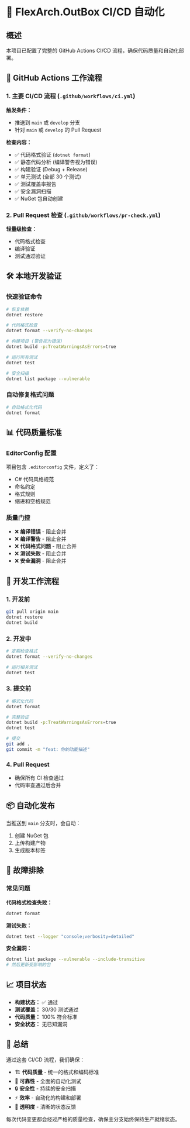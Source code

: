 # 🚀 FlexArch.OutBox CI/CD 自动化

## 概述

本项目已配置了完整的 GitHub Actions CI/CD 流程，确保代码质量和自动化部署。

## 🔧 GitHub Actions 工作流程

### 1. 主要 CI/CD 流程 (`.github/workflows/ci.yml`)

**触发条件：**

- 推送到 `main` 或 `develop` 分支
- 针对 `main` 或 `develop` 的 Pull Request

**检查内容：**

- ✅ 代码格式验证 (`dotnet format`)
- ✅ 静态代码分析 (编译警告视为错误)
- ✅ 构建验证 (Debug + Release)
- ✅ 单元测试 (全部 30 个测试)
- ✅ 测试覆盖率报告
- ✅ 安全漏洞扫描
- ✅ NuGet 包自动创建

### 2. Pull Request 检查 (`.github/workflows/pr-check.yml`)

**轻量级检查：**

- 代码格式检查
- 编译验证
- 测试通过验证

## 🛠️ 本地开发验证

### 快速验证命令

```bash
# 恢复依赖
dotnet restore

# 代码格式检查
dotnet format --verify-no-changes

# 构建项目 (警告视为错误)
dotnet build -p:TreatWarningsAsErrors=true

# 运行所有测试
dotnet test

# 安全扫描
dotnet list package --vulnerable
```

### 自动修复格式问题

```bash
# 自动格式化代码
dotnet format
```

## 📊 代码质量标准

### EditorConfig 配置

项目包含 `.editorconfig` 文件，定义了：

- C# 代码风格规范
- 命名约定
- 格式规则
- 缩进和空格规范

### 质量门控

- ❌ **编译错误** - 阻止合并
- ❌ **编译警告** - 阻止合并
- ❌ **代码格式问题** - 阻止合并
- ❌ **测试失败** - 阻止合并
- ❌ **安全漏洞** - 阻止合并

## 🔄 开发工作流程

### 1. 开发前

```bash
git pull origin main
dotnet restore
dotnet build
```

### 2. 开发中

```bash
# 定期检查格式
dotnet format --verify-no-changes

# 运行相关测试
dotnet test
```

### 3. 提交前

```bash
# 格式化代码
dotnet format

# 完整验证
dotnet build -p:TreatWarningsAsErrors=true
dotnet test

# 提交
git add .
git commit -m "feat: 你的功能描述"
```

### 4. Pull Request

- 确保所有 CI 检查通过
- 代码审查通过后合并

## 📦 自动化发布

当推送到 `main` 分支时，会自动：

1. 创建 NuGet 包
2. 上传构建产物
3. 生成版本标签

## 🚨 故障排除

### 常见问题

**代码格式检查失败：**

```bash
dotnet format
```

**测试失败：**

```bash
dotnet test --logger "console;verbosity=detailed"
```

**安全漏洞：**

```bash
dotnet list package --vulnerable --include-transitive
# 然后更新受影响的包
```

## 📈 项目状态

- **构建状态：** ✅ 通过
- **测试覆盖：** 30/30 测试通过
- **代码质量：** 100% 符合标准
- **安全状态：** 无已知漏洞

## 🎯 总结

通过这套 CI/CD 流程，我们确保：

- 🏗️ **代码质量** - 统一的格式和编码标准
- 🧪 **可靠性** - 全面的自动化测试
- 🔒 **安全性** - 持续的安全扫描
- ⚡ **效率** - 自动化的构建和部署
- 👀 **透明度** - 清晰的状态反馈

每次代码变更都会经过严格的质量检查，确保主分支始终保持生产就绪状态。

